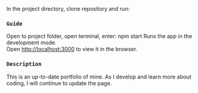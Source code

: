 In the project directory, clone repository and run:

### `Guide`
Open to project folder, open terminal, enter: npm start
Runs the app in the development mode.<br />
Open [http://localhost:3000](http://localhost:3000) to view it in the browser.


### `Description`
 This is an up-to-date portfolio of mine. As I develop and learn more about coding, I will continue to update the page. 
 
 
